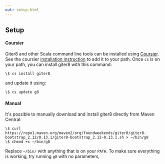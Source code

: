 ```yaml
---
out: setup.html
---
```


Setup
-----

#### Coursier

Giter8 and other Scala command line tools can be installed using [Coursier](https://get-coursier.io/). 
See the coursier [installation instruction](https://get-coursier.io/docs/cli-installation) to add it to your path.
Once `cs` is on your path, you can install giter8 with this command:

    \$ cs install giter8

and update it using:

    \$ cs update g8

#### Manual

It's possible to manually download and install giter8 directly from Maven Central:

    \$ curl https://repo1.maven.org/maven2/org/foundweekends/giter8/giter8-bootstrap_2.12/0.13.1/giter8-bootstrap_2.12-0.13.1.sh > ~/bin/g8
    \$ chmod +x ~/bin/g8

Replace `~/bin/` with anything that is on your `PATH`. To make sure everything is working, try running `g8` with no
parameters, 

